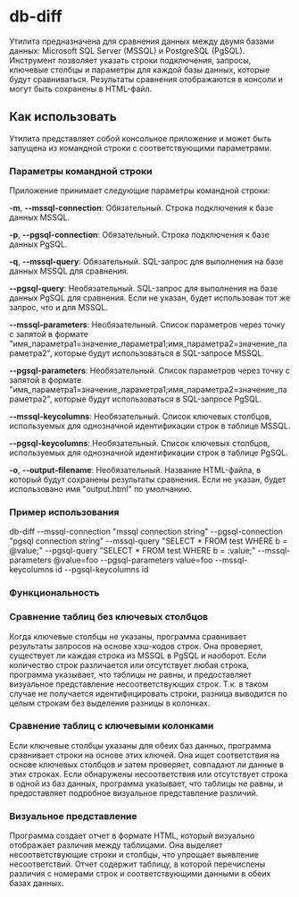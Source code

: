 # db-diff
Утилита предназначена для сравнения данных между двумя базами данных: Microsoft SQL Server (MSSQL) и PostgreSQL (PgSQL). Инструмент позволяет указать строки подключения, запросы, ключевые столбцы и параметры для каждой базы данных, которые будут сравниваться. Результаты сравнения отображаются в консоли и могут быть сохранены в HTML-файл.
## Как использовать
Утилита представляет собой консольное приложение и может быть запущена из командной строки с соответствующими параметрами.
### Параметры командной строки
Приложение принимает следующие параметры командной строки:

**-m**, **--mssql-connection**: Обязательный. Строка подключения к базе данных MSSQL.

**-p**, **--pgsql-connection**: Обязательный. Строка подключения к базе данных PgSQL.

**-q**, **--mssql-query**: Обязательный. SQL-запрос для выполнения на базе данных MSSQL для сравнения.

**--pgsql-query**: Необязательный. SQL-запрос для выполнения на базе данных PgSQL для сравнения. Если не указан, будет использован тот же запрос, что и для MSSQL.

**--mssql-parameters**: Необязательный. Список параметров через точку с запятой в формате "имя_параметра1=значение_параметра1;имя_параметра2=значение_параметра2", которые будут использоваться в SQL-запросе MSSQL.

**--pgsql-parameters**: Необязательный. Список параметров через точку с запятой в формате "имя_параметра1=значение_параметра1;имя_параметра2=значение_параметра2", которые будут использоваться в SQL-запросе PgSQL.

**--mssql-keycolumns**: Необязательный. Список ключевых столбцов, используемых для однозначной идентификации строк в таблице MSSQL.

**--pgsql-keycolumns**: Необязательный. Список ключевых столбцов, используемых для однозначной идентификации строк в таблице PgSQL.

**-o**, **--output-filename**: Необязательный. Название HTML-файла, в который будут сохранены результаты сравнения. Если не указан, будет использовано имя "output.html" по умолчанию.

### Пример использования

db-diff --mssql-connection "mssql connection string" --pgsql-connection "pgsql connection string" --mssql-query "SELECT * FROM test WHERE b = @value;" --pgsql-query "SELECT * FROM test WHERE b = :value;" --mssql-parameters @value=foo --pgsql-parameters value=foo --mssql-keycolumns id --pgsql-keycolumns id

### Функциональность

### Сравнение таблиц без ключевых столбцов

Когда ключевые столбцы не указаны, программа сравнивает результаты запросов на основе хэш-кодов строк. Она проверяет, существует ли каждая строка из MSSQL в PgSQL и наоборот. Если количество строк различается или отсутствует любая строка, программа указывает, что таблицы не равны, и предоставляет визуальное представление несоответствующих строк. Т.к. в таком случае не получается идентифицировать строки, разница выводится по целым строкам без выделения разницы в колонках.

### Сравнение таблиц с ключевыми колонками

Если ключевые столбцы указаны для обеих баз данных, программа сравнивает строки на основе этих ключей. Она ищет соответствия на основе ключевых столбцов и затем проверяет, совпадают ли данные в этих строках. Если обнаружены несоответствия или отсутствует строка в одной из баз данных, программа указывает, что таблицы не равны, и предоставляет подробное визуальное представление различий.

### Визуальное представление

Программа создает отчет в формате HTML, который визуально отображает различия между таблицами. Она выделяет несоответствующие строки и столбцы, что упрощает выявление несоответствий. Отчет содержит таблицу, в которой перечислены различия с номерами строк и соответствующими данными в обеих базах данных.
